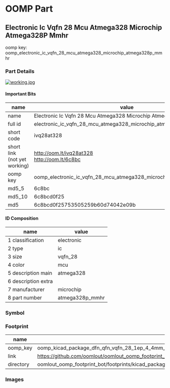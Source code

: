 # OOMP Part  
## Electronic Ic Vqfn 28 Mcu Atmega328 Microchip Atmega328P Mmhr  
  
oomp key: oomp_electronic_ic_vqfn_28_mcu_atmega328_microchip_atmega328p_mmhr  
  
### Part Details  
  
[![working.jpg](working_600.jpg)](working.jpg)  
  
#### Important Bits  
| name | value | 
| --- | --- | 
| name | Electronic Ic Vqfn 28 Mcu Atmega328 Microchip Atmega328P Mmhr | 
| full id | electronic_ic_vqfn_28_mcu_atmega328_microchip_atmega328p_mmhr | 
| short code | ivq28at328 | 
| short link<br>(not yet working) | http://oom.lt/ivq28at328<br>http://oom.lt/6c8bc | 
| oomp key | oomp_electronic_ic_vqfn_28_mcu_atmega328_microchip_atmega328p_mmhr | 
| md5_5 | 6c8bc | 
| md5_10 | 6c8bcd0f25 | 
| md5 | 6c8bcd0f25753505259b60d74042e09b | 
#### ID Composition  
| name | value | 
| --- | --- | 
| 1 classification | electronic | 
| 2 type | ic | 
| 3 size | vqfn_28 | 
| 4 color | mcu | 
| 5 description main | atmega328 | 
| 6 description extra |  | 
| 7 manufacturer | microchip | 
| 8 part number | atmega328p_mmhr | 
### Symbol  
### Footprint  
| name | value | 
| --- | --- | 
| oomp_key | oomp_kicad_package_dfn_qfn_vqfn_28_1ep_4_4mm_p0_45mm_ep2_4x2_4mm | 
| link | https://github.com/oomlout/oomlout_oomp_footprint_bot/tree/main/foootprntss/kicad_package_dfn_qfn_vqfn_28_1ep_4_4mm_p0_45mm_ep2_4x2_4mm | 
| directory | oomlout_oomp_footprint_bot/footprints/kicad_package_dfn_qfn_vqfn_28_1ep_4_4mm_p0_45mm_ep2_4x2_4mm//working/working.kicad_mod | 
### Images  
